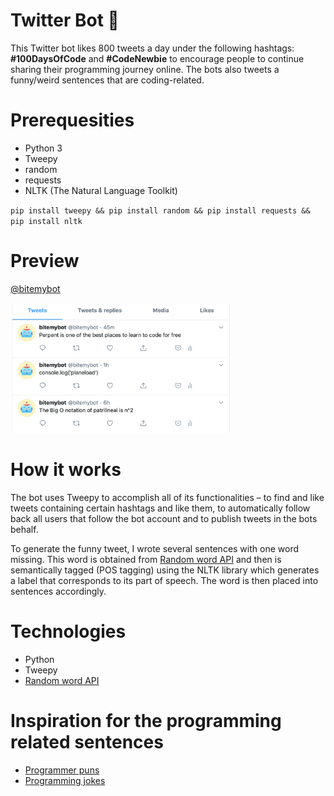 # Twitter Bot 🤖

This Twitter bot likes 800 tweets a day under the following hashtags: **#100DaysOfCode** and **#CodeNewbie** to encourage people to continue sharing their programming journey online. The bots also tweets a funny/weird sentences that are coding-related.

# Prerequesities

- Python 3
- Tweepy
- random
- requests
- NLTK (The Natural Language Toolkit)

`pip install tweepy && pip install random && pip install requests && pip install nltk`

# Preview

[@bitemybot](https://twitter.com/bitemybot)
<br><br>
<img src="preview.png" alt="Twitter timeline" width="70%" height="70%"/>

# How it works

The bot uses Tweepy to accomplish all of its functionalities – to find and like tweets containing certain hashtags and like them, to automatically follow back all users that follow the bot account and to publish tweets in the bots behalf.

To generate the funny tweet, I wrote several sentences with one word missing. This word is obtained from [Random word API](https://random-word-api.herokuapp.com/home) and then is semantically tagged (POS tagging) using the NLTK library which generates a label that corresponds to its part of speech. The word is then placed into sentences accordingly.

# Technologies

- Python
- Tweepy
- [Random word API](https://random-word-api.herokuapp.com/home)

# Inspiration for the programming related sentences

- [Programmer puns](https://punstoppable.com/Programmer-puns)
- [Programming jokes](http://www.devtopics.com/best-programming-jokes/)
